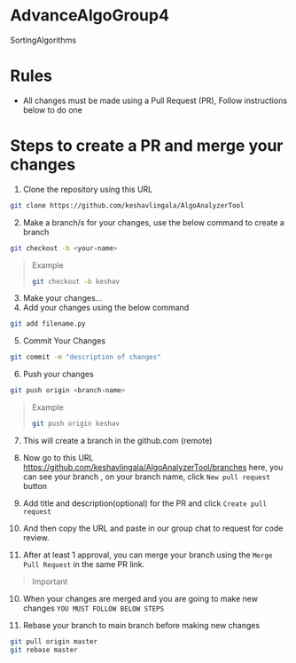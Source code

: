# AdvanceAlgoGroup4

SortingAlgorithms


# Rules
* All changes must be made using a Pull Request (PR), Follow instructions below to do one

# Steps to create a PR and merge your changes
1. Clone the repository using this URL
```bash
git clone https://github.com/keshavlingala/AlgoAnalyzerTool
```
2. Make a branch/s for your changes, use the below command to create a branch
```bash
git checkout -b <your-name>
```
> Example
> ```bash
> git checkout -b keshav
> ```
3. Make your changes...
4. Add your changes using the below command
```bash
git add filename.py
```
5. Commit Your Changes
```bash
git commit -m "description of changes"
```
6. Push your changes
```bash
git push origin <branch-name>
```
> Example
> ```bash
> git push origin keshav
> ```

7. This will create a branch in the github.com (remote)

8. Now go to this URL https://github.com/keshavlingala/AlgoAnalyzerTool/branches here, you can see your branch , on your branch name, click `New pull request` button 

9. Add title and description(optional) for the PR and click `Create pull request`

8. And then copy the URL and paste in our group chat to request for code review.

9. After at least 1 approval, you can merge your branch using the `Merge Pull Request` in the same PR link.

> Important

10. When your changes are merged and you are going to make new changes `YOU MUST FOLLOW BELOW STEPS`

11. Rebase your branch to main branch before making new changes
```bash
git pull origin master
git rebase master
```



